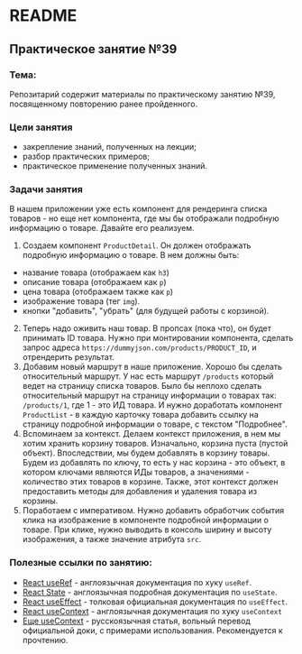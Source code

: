 # README

## Практическое занятие №39

### Тема:

Репозитарий содержит материалы по практическому занятию №39, посвященному повторению ранее пройденного.

### Цели занятия
- закрепление знаний, полученных на лекции;
- разбор практических примеров;
- практическое применение полученных знаний.

### Задачи занятия
В нашем приложении уже есть компонент для рендеринга списка товаров - но еще нет компонента, где мы бы отображали подробную информацию о товаре. Давайте его реализуем.
1. Создаем компонент `ProductDetail`. Он должен отображать подробную информацию о товаре. В нем должны быть:
 - название товара (отображаем как `h3`)
 - описание товара (отображаем как `p`)
 - цена товара (отображаем также как `p`)
 - изображение товара (тег `img`).
 - кнопки "добавить", "убрать" (для будущей работы с корзиной).
2. Теперь надо оживить наш товар. В пропсах (пока что), он будет принимать ID товара. Нужно при монтировании компонента, сделать запрос адреса `https://dummyjson.com/products/PRODUCT_ID`, и отрендерить результат.
3. Добавим новый маршрут в наше приложение. Хорошо бы сделать относительный маршрут. У нас есть маршрут `/products` который ведет на страницу списка товаров. Было бы неплохо сделать относительный маршрут на страницу информации о товарах так: `/products/1`, где 1 - это ИД товара. И нужно доработать компонент `ProductList` - в каждую карточку товара добавить ссылку на страницу подробной информации о товаре, с текстом "Подробнее".
4. Вспоминаем за контекст. Делаем контекст приложения, в нем мы хотим хранить корзину товаров. Изначально, корзина пуста (пустой объект). Впоследствии, мы будем добавлять в корзину товары. Будем из добавлять по ключу, то есть у нас корзина - это объект, в котором ключами являются ИДы товаров, а значениями - количество этих товаров в корзине. Также, этот контекст должен предоставить методы для добавления и удаления товара из корзины.
5. Поработаем с императивом. Нужно добавить обработчик события клика на изображение в компоненте подробной информации о товаре. При клике, нужно выводить в консоль ширину и высоту изображения, а также значение атрибута `src`.

### Полезные ссылки по занятию:
 - [React useRef](https://react.dev/reference/react/useRef) - англоязычная документация по хуку `useRef`.
 - [React State](https://react.dev/learn/state-a-components-memory) - англоязычная подробная документация по `useState`.
 - [React useEffect](https://react.dev/reference/react/useEffect#updating-state-based-on-previous-state-from-an-effect) - толковая официальная документация по `useEffect`.
 - [React useContext](https://react.dev/reference/react/useContext) - англоязычная документация по хуку `useContext`
 - [Еще useContext](https://reactdev.ru/reference/useContext/#_12) - русскоязычная статья, вольный перевод официальной доки, с примерами использования. Рекомендуется к прочтению.